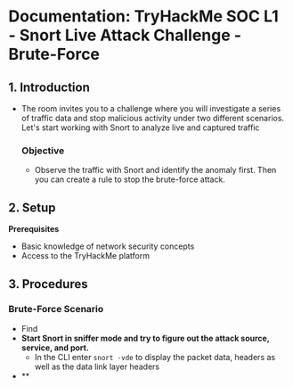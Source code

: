 # Documentation: TryHackMe SOC L1 - Snort Live Attack Challenge - Brute-Force

## 1. Introduction
- The room invites you to a challenge where you will investigate a series of traffic data and stop malicious activity under two different scenarios. Let's start working with Snort to analyze live and captured traffic
  ### Objective
  - Observe the traffic with Snort and identify the anomaly first. Then you can create a rule to stop the brute-force attack.

## 2. Setup 
**Prerequisites**
- Basic knowledge of network security concepts
- Access to the TryHackMe platform

## 3. Procedures
  ### Brute-Force Scenario
  - Find 
  - **Start Snort in sniffer mode and try to figure out the attack source, service, and port.**
    - In the CLI enter `snort -vde` to display the packet data, headers as well as the data link layer headers
  - **

